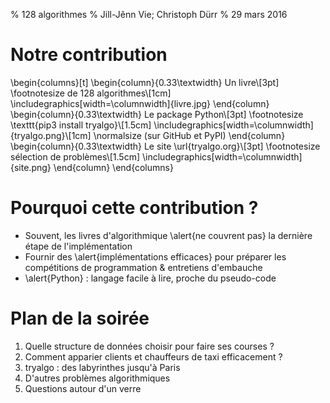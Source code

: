 % 128 algorithmes
% Jill-Jênn Vie; Christoph Dürr
% 29 mars 2016

# Notre contribution

\begin{columns}[t]
\begin{column}{0.33\textwidth}
Un livre\\[3pt]
\footnotesize de 128 algorithmes\\[1cm]
\includegraphics[width=\columnwidth]{livre.jpg}
\end{column}
\begin{column}{0.33\textwidth}
Le package Python\\[3pt]
\footnotesize \texttt{pip3 install tryalgo}\\[1.5cm]
\includegraphics[width=\columnwidth]{tryalgo.png}\\[1cm]
\normalsize (sur GitHub et PyPI)
\end{column}
\begin{column}{0.33\textwidth}
Le site \url{tryalgo.org}\\[3pt]
\footnotesize sélection de problèmes\\[1.5cm]
\includegraphics[width=\columnwidth]{site.png}
\end{column}
\end{columns}

# Pourquoi cette contribution ?

- Souvent, les livres d'algorithmique \alert{ne couvrent pas} la dernière étape de l'implémentation
- Fournir des \alert{implémentations efficaces} pour préparer les compétitions de programmation & entretiens d'embauche
- \alert{Python} : langage facile à lire, proche du pseudo-code

# Plan de la soirée

1. Quelle structure de données choisir pour faire ses courses ?
1. Comment apparier clients et chauffeurs de taxi efficacement ?
1. tryalgo : des labyrinthes jusqu'à Paris
1. D'autres problèmes algorithmiques
1. Questions autour d'un verre
